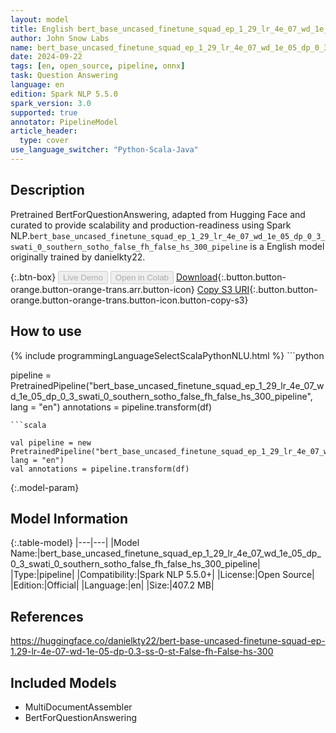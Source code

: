 ```yaml
---
layout: model
title: English bert_base_uncased_finetune_squad_ep_1_29_lr_4e_07_wd_1e_05_dp_0_3_swati_0_southern_sotho_false_fh_false_hs_300_pipeline pipeline BertForQuestionAnswering from danielkty22
author: John Snow Labs
name: bert_base_uncased_finetune_squad_ep_1_29_lr_4e_07_wd_1e_05_dp_0_3_swati_0_southern_sotho_false_fh_false_hs_300_pipeline
date: 2024-09-22
tags: [en, open_source, pipeline, onnx]
task: Question Answering
language: en
edition: Spark NLP 5.5.0
spark_version: 3.0
supported: true
annotator: PipelineModel
article_header:
  type: cover
use_language_switcher: "Python-Scala-Java"
---
```


## Description

Pretrained BertForQuestionAnswering, adapted from Hugging Face and curated to provide scalability and production-readiness using Spark NLP.`bert_base_uncased_finetune_squad_ep_1_29_lr_4e_07_wd_1e_05_dp_0_3_swati_0_southern_sotho_false_fh_false_hs_300_pipeline` is a English model originally trained by danielkty22.

{:.btn-box}
<button class="button button-orange" disabled>Live Demo</button>
<button class="button button-orange" disabled>Open in Colab</button>
[Download](https://s3.amazonaws.com/auxdata.johnsnowlabs.com/public/models/bert_base_uncased_finetune_squad_ep_1_29_lr_4e_07_wd_1e_05_dp_0_3_swati_0_southern_sotho_false_fh_false_hs_300_pipeline_en_5.5.0_3.0_1726991686796.zip){:.button.button-orange.button-orange-trans.arr.button-icon}
[Copy S3 URI](s3://auxdata.johnsnowlabs.com/public/models/bert_base_uncased_finetune_squad_ep_1_29_lr_4e_07_wd_1e_05_dp_0_3_swati_0_southern_sotho_false_fh_false_hs_300_pipeline_en_5.5.0_3.0_1726991686796.zip){:.button.button-orange.button-orange-trans.button-icon.button-copy-s3}

## How to use



<div class="tabs-box" markdown="1">
{% include programmingLanguageSelectScalaPythonNLU.html %}
```python

pipeline = PretrainedPipeline("bert_base_uncased_finetune_squad_ep_1_29_lr_4e_07_wd_1e_05_dp_0_3_swati_0_southern_sotho_false_fh_false_hs_300_pipeline", lang = "en")
annotations =  pipeline.transform(df)   

```
```scala

val pipeline = new PretrainedPipeline("bert_base_uncased_finetune_squad_ep_1_29_lr_4e_07_wd_1e_05_dp_0_3_swati_0_southern_sotho_false_fh_false_hs_300_pipeline", lang = "en")
val annotations = pipeline.transform(df)

```
</div>

{:.model-param}
## Model Information

{:.table-model}
|---|---|
|Model Name:|bert_base_uncased_finetune_squad_ep_1_29_lr_4e_07_wd_1e_05_dp_0_3_swati_0_southern_sotho_false_fh_false_hs_300_pipeline|
|Type:|pipeline|
|Compatibility:|Spark NLP 5.5.0+|
|License:|Open Source|
|Edition:|Official|
|Language:|en|
|Size:|407.2 MB|

## References

https://huggingface.co/danielkty22/bert-base-uncased-finetune-squad-ep-1.29-lr-4e-07-wd-1e-05-dp-0.3-ss-0-st-False-fh-False-hs-300

## Included Models

- MultiDocumentAssembler
- BertForQuestionAnswering